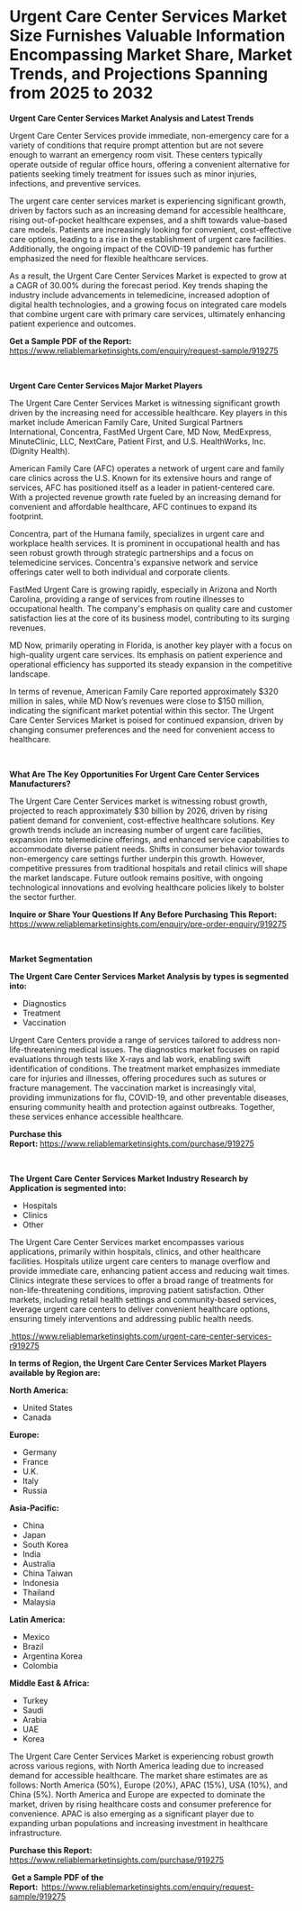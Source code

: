 <p><h1>Urgent Care Center Services Market Size Furnishes Valuable Information Encompassing Market Share, Market Trends, and Projections Spanning from 2025 to 2032</h1></p><p><strong>Urgent Care Center Services Market Analysis and Latest Trends</strong></p>
<p><p>Urgent Care Center Services provide immediate, non-emergency care for a variety of conditions that require prompt attention but are not severe enough to warrant an emergency room visit. These centers typically operate outside of regular office hours, offering a convenient alternative for patients seeking timely treatment for issues such as minor injuries, infections, and preventive services.</p><p>The urgent care center services market is experiencing significant growth, driven by factors such as an increasing demand for accessible healthcare, rising out-of-pocket healthcare expenses, and a shift towards value-based care models. Patients are increasingly looking for convenient, cost-effective care options, leading to a rise in the establishment of urgent care facilities. Additionally, the ongoing impact of the COVID-19 pandemic has further emphasized the need for flexible healthcare services.</p><p>As a result, the Urgent Care Center Services Market is expected to grow at a CAGR of 30.00% during the forecast period. Key trends shaping the industry include advancements in telemedicine, increased adoption of digital health technologies, and a growing focus on integrated care models that combine urgent care with primary care services, ultimately enhancing patient experience and outcomes.</p></p>
<p><strong>Get a Sample PDF of the Report:&nbsp;</strong> <a href="https://www.reliablemarketinsights.com/enquiry/request-sample/919275?utm_campaign=3325&utm_medium=2&utm_source=Github&utm_content=ia&utm_term=16042025&utm_id=urgent-care-center-services">https://www.reliablemarketinsights.com/enquiry/request-sample/919275</a></p>
<p>&nbsp;</p>
<p><strong>Urgent Care Center Services Major Market Players</strong></p>
<p><p>The Urgent Care Center Services Market is witnessing significant growth driven by the increasing need for accessible healthcare. Key players in this market include American Family Care, United Surgical Partners International, Concentra, FastMed Urgent Care, MD Now, MedExpress, MinuteClinic, LLC, NextCare, Patient First, and U.S. HealthWorks, Inc. (Dignity Health).</p><p>American Family Care (AFC) operates a network of urgent care and family care clinics across the U.S. Known for its extensive hours and range of services, AFC has positioned itself as a leader in patient-centered care. With a projected revenue growth rate fueled by an increasing demand for convenient and affordable healthcare, AFC continues to expand its footprint.</p><p>Concentra, part of the Humana family, specializes in urgent care and workplace health services. It is prominent in occupational health and has seen robust growth through strategic partnerships and a focus on telemedicine services. Concentra's expansive network and service offerings cater well to both individual and corporate clients.</p><p>FastMed Urgent Care is growing rapidly, especially in Arizona and North Carolina, providing a range of services from routine illnesses to occupational health. The company's emphasis on quality care and customer satisfaction lies at the core of its business model, contributing to its surging revenues.</p><p>MD Now, primarily operating in Florida, is another key player with a focus on high-quality urgent care services. Its emphasis on patient experience and operational efficiency has supported its steady expansion in the competitive landscape.</p><p>In terms of revenue, American Family Care reported approximately $320 million in sales, while MD Now’s revenues were close to $150 million, indicating the significant market potential within this sector. The Urgent Care Center Services Market is poised for continued expansion, driven by changing consumer preferences and the need for convenient access to healthcare.</p></p>
<p>&nbsp;</p>
<p><strong>What Are The Key Opportunities For Urgent Care Center Services Manufacturers?</strong></p>
<p><p>The Urgent Care Center Services market is witnessing robust growth, projected to reach approximately $30 billion by 2026, driven by rising patient demand for convenient, cost-effective healthcare solutions. Key growth trends include an increasing number of urgent care facilities, expansion into telemedicine offerings, and enhanced service capabilities to accommodate diverse patient needs. Shifts in consumer behavior towards non-emergency care settings further underpin this growth. However, competitive pressures from traditional hospitals and retail clinics will shape the market landscape. Future outlook remains positive, with ongoing technological innovations and evolving healthcare policies likely to bolster the sector further.</p></p>
<p><strong>Inquire or Share Your Questions If Any Before Purchasing This Report:</strong> <a href="https://www.reliablemarketinsights.com/enquiry/pre-order-enquiry/919275?utm_campaign=3325&utm_medium=2&utm_source=Github&utm_content=ia&utm_term=16042025&utm_id=urgent-care-center-services">https://www.reliablemarketinsights.com/enquiry/pre-order-enquiry/919275</a></p>
<p>&nbsp;</p>
<p><strong>Market Segmentation</strong></p>
<p><strong>The Urgent Care Center Services Market Analysis by types is segmented into:</strong></p>
<p><ul><li>Diagnostics</li><li>Treatment</li><li>Vaccination</li></ul></p>
<p><p>Urgent Care Centers provide a range of services tailored to address non-life-threatening medical issues. The diagnostics market focuses on rapid evaluations through tests like X-rays and lab work, enabling swift identification of conditions. The treatment market emphasizes immediate care for injuries and illnesses, offering procedures such as sutures or fracture management. The vaccination market is increasingly vital, providing immunizations for flu, COVID-19, and other preventable diseases, ensuring community health and protection against outbreaks. Together, these services enhance accessible healthcare.</p></p>
<p><strong>Purchase this Report:&nbsp;</strong><a href="https://www.reliablemarketinsights.com/purchase/919275?utm_campaign=3325&utm_medium=2&utm_source=Github&utm_content=ia&utm_term=16042025&utm_id=urgent-care-center-services">https://www.reliablemarketinsights.com/purchase/919275</a></p>
<p>&nbsp;</p>
<p><strong>The Urgent Care Center Services Market Industry Research by Application is segmented into:</strong></p>
<p><ul><li>Hospitals</li><li>Clinics</li><li>Other</li></ul></p>
<p><p>The Urgent Care Center Services market encompasses various applications, primarily within hospitals, clinics, and other healthcare facilities. Hospitals utilize urgent care centers to manage overflow and provide immediate care, enhancing patient access and reducing wait times. Clinics integrate these services to offer a broad range of treatments for non-life-threatening conditions, improving patient satisfaction. Other markets, including retail health settings and community-based services, leverage urgent care centers to deliver convenient healthcare options, ensuring timely interventions and addressing public health needs.</p></p>
<p><a href="https://www.reliablemarketinsights.com/urgent-care-center-services-r919275?utm_campaign=3325&utm_medium=2&utm_source=Github&utm_content=ia&utm_term=16042025&utm_id=urgent-care-center-services">&nbsp;https://www.reliablemarketinsights.com/urgent-care-center-services-r919275</a></p>
<p><strong>In terms of Region, the Urgent Care Center Services Market Players available by Region are:</strong></p>
<p>
    <p> <strong> North America: </strong>
        <ul>
            <li>United States</li>
            <li>Canada</li>
        </ul>
        </p> 
    <p> <strong> Europe: </strong>
        <ul>
            <li>Germany</li>
            <li>France</li>
            <li>U.K.</li>
            <li>Italy</li>
            <li>Russia</li>
        </ul>
        </p> 
    <p> <strong> Asia-Pacific: </strong>
        <ul>
            <li>China</li>
            <li>Japan</li>
            <li>South Korea</li>
            <li>India</li>
            <li>Australia</li>
            <li>China Taiwan</li>
            <li>Indonesia</li>
            <li>Thailand</li>
            <li>Malaysia</li>
        </ul>
        </p> 
    <p> <strong> Latin America: </strong>
        <ul>
            <li>Mexico</li>
            <li>Brazil</li>
            <li>Argentina Korea</li>
            <li>Colombia</li>
        </ul>
        </p> 
    <p> <strong> Middle East & Africa: </strong>
        <ul>
            <li>Turkey</li>
            <li>Saudi</li>
            <li>Arabia</li>
            <li>UAE</li>
            <li>Korea</li>
        </ul>
    </p>
    </p>
<p><p>The Urgent Care Center Services Market is experiencing robust growth across various regions, with North America leading due to increased demand for accessible healthcare. The market share estimates are as follows: North America (50%), Europe (20%), APAC (15%), USA (10%), and China (5%). North America and Europe are expected to dominate the market, driven by rising healthcare costs and consumer preference for convenience. APAC is also emerging as a significant player due to expanding urban populations and increasing investment in healthcare infrastructure.</p></p>
<p><strong>Purchase this Report: </strong><a href="https://www.reliablemarketinsights.com/purchase/919275?utm_campaign=3325&utm_medium=2&utm_source=Github&utm_content=ia&utm_term=16042025&utm_id=urgent-care-center-services">https://www.reliablemarketinsights.com/purchase/919275</a></p>
<p>&nbsp;<strong>Get a Sample PDF of the Report:&nbsp;&nbsp;</strong><a href="https://www.reliablemarketinsights.com/enquiry/request-sample/919275?utm_campaign=3325&utm_medium=2&utm_source=Github&utm_content=ia&utm_term=16042025&utm_id=urgent-care-center-services">https://www.reliablemarketinsights.com/enquiry/request-sample/919275</a></p>
<p><strong></strong></p>
<p><p></p><p></p><p></p></p>